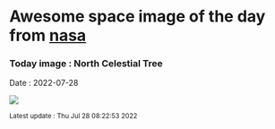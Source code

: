 
# Awesome space image of the day from [nasa](https://api.nasa.gov/)

### Today image : North Celestial Tree

Date : 2022-07-28


![](https://apod.nasa.gov/apod/image/2207/AncientTreeNCP_Dai1024.jpg)

<small>Latest update : Thu Jul 28 08:22:53 2022</small>


